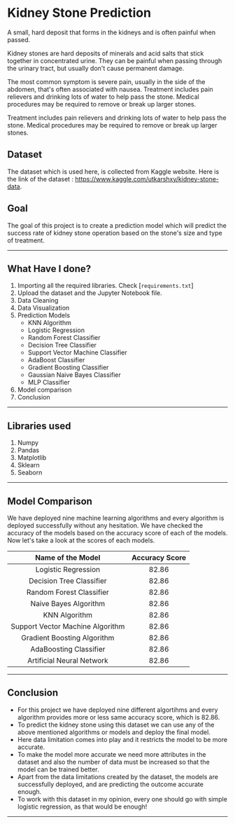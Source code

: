 # Kidney Stone Prediction
A small, hard deposit that forms in the kidneys and is often painful when passed.

Kidney stones are hard deposits of minerals and acid salts that stick together in concentrated urine. They can be painful when passing through the urinary tract, but usually don't cause permanent damage.

The most common symptom is severe pain, usually in the side of the abdomen, that's often associated with nausea.
Treatment includes pain relievers and drinking lots of water to help pass the stone. Medical procedures may be required to remove or break up larger stones.

Treatment includes pain relievers and drinking lots of water to help pass the stone. Medical procedures may be required to remove or break up larger stones.



## Dataset
The dataset which is used here, is collected from Kaggle website. Here is the link of the dataset : https://www.kaggle.com/utkarshxy/kidney-stone-data.

## Goal
The goal of this project is to create a prediction model which will predict the success rate of kidney stone operation based on the stone's size and type of treatment.
************************************************************

## What Have I done?
1. Importing all the required libraries. Check [`requirements.txt`]
2. Upload the dataset and the Jupyter Notebook file.
3. Data Cleaning
4. Data Visualization
5. Prediction Models
    - KNN Algorithm
    - Logistic Regression
    - Random Forest Classifier
    - Decision Tree Classifier
    - Support Vector Machine Classifier
    - AdaBoost Classifier
    - Gradient Boosting Classifier
    - Gaussian Naive Bayes Classifier
    - MLP Classifier
6. Model comparison
7. Conclusion

******************************************************************
## Libraries used
1. Numpy
2. Pandas
3. Matplotlib
4. Sklearn
5. Seaborn

**********************************

## Model Comparison
We have deployed nine machine learning algorithms and every algorithm is deployed successfully without any hesitation. We have checked the accuracy of the models based on the accuracy score of each of the models. Now let's take a look at the scores of each models.

|Name of the Model|Accuracy Score|
|:---:|:---:|
|Logistic Regression|82.86|
|Decision Tree Classifier|82.86|
|Random Forest Classifier|82.86|
|Naive Bayes Algorithm|82.86|
|KNN Algorithm|82.86|
|Support Vector Machine Algorithm|82.86|
|Gradient Boosting Algorithm|82.86|
|AdaBoosting Classifier|82.86|
|Artificial Neural Network|82.86|

***************************************
## Conclusion
* For this project we have deployed nine different algortihms and every algorithm provides more or less same accuracy score, which is 82.86.
* To predict the kidney stone using this dataset we can use any of the above mentioned algorithms or models and deploy the final model.
* Here data limitation comes into play and it restricts the model to be more accurate.
* To make the model more accurate we need more attributes in the dataset and also the number of data must be increased so that the model can be trained better.
* Apart from the data limitations created by the dataset, the models are successfully deployed, and are predicting the outcome accurate enough.
* To work with this dataset in my opinion, every one should go with simple logistic regression, as that would be enough!
******************************************
